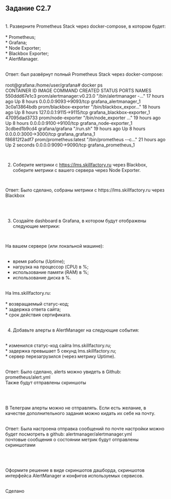 <h2> Задание C2.7 </h2>
<br>
1. Разверните Prometheus Stack через docker-compose, в котором будет:<br>
<br>
* Prometheus;<br>
* Grafana;<br>
* Node Exporter;<br>
* Blackbox Exporter;<br>
* AlertManager.<br><br>
<p> Ответ: был развёрнут полный Prometheus Stack через docker-compose: <br>
<br>
root@grafana:/home/user/grafana# docker ps <br>
CONTAINER ID        IMAGE                       COMMAND                  CREATED             STATUS              PORTS                      NAMES <br>
550ddd67e1c3        prom/alertmanager:v0.23.0   "/bin/alertmanager -…"   17 hours ago        Up 8 hours          0.0.0.0:9093->9093/tcp     grafana_alertmanager_1 <br>
3c0a13864bdb        prom/blackbox-exporter      "/bin/blackbox_expor…"   18 hours ago        Up 8 hours          127.0.0.1:9115->9115/tcp   grafana_blackbox-exporter_1 <br>
47095dad3733        prom/node-exporter          "/bin/node_exporter …"   19 hours ago        Up 8 hours          0.0.0.0:9100->9100/tcp     grafana_node-exporter_1 <br> 
3cdbed1b9cd4        grafana/grafana             "/run.sh"                19 hours ago        Up 8 hours          0.0.0.0:3000->3000/tcp     grafana_grafana_1 <br>
f86812f2adf7        prom/prometheus:latest      "/bin/prometheus --c…"   21 hours ago        Up 2 seconds        0.0.0.0:9090->9090/tcp     grafana_prometheus_1 <br>
</p><br>

2. Соберите метрики с https://lms.skillfactory.ru через Blackbox, соберите метрики с вашего сервера через Node Exporter.<br>
<br>
<p> Ответ: Было сделано, собраны метрики с https://lms.skillfactory.ru через Blackbox
</p><br><br>

3. Создайте dashboard в Grafana, в котором будут отображены следующие метрики:<br>
<br>

На вашем сервере (или локальной машине):<br>
<br>
* время работы (Uptime);<br>
* нагрузка на процессор (CPU) в %;<br>
* использование памяти (RAM) в %;<br>
* использование диска в %.<br>
<br>
На lms.skillfactory.ru:<br>
<br>
* возвращаемый статус-код;<br>
* задержка ответа сайта;<br>
* срок действия сертификата.<br>
<br>

4. Добавьте алерты в AlertManager на следующие события:<br>
<br>
* изменился статус-код сайта lms.skillfactory.ru;<br>
* задержка превышает 5 секунд lms.skillfactory.ru;<br>
* сервер перезагрузился (через метрику Uptime).<br><br>

<p> Ответ: Было сделано, alerts можно увидеть в Github: prometheus/alert.yml <br>
Также будут отправлены скриншоты
</p><br><br>

В Телеграм алерты можно не отправлять. Если есть желание, в качестве дополнительного задания можно кидать их себе на почту.<br>
<br>
<p> Ответ: Была настроена отправка сообщений по почте настройки можно будет посмотреть в github: alertmanager/alertmanager.yml <br>
почтовые сообщения о состоянии метрик будут отправлены скриншотами
</p><br><br>

Оформите решение в виде скриншотов дашборда, скриншотов интерфейса AlertManager и конфигов используемых сервисов.<br>
<br>
<p> Сделано </p><br>
